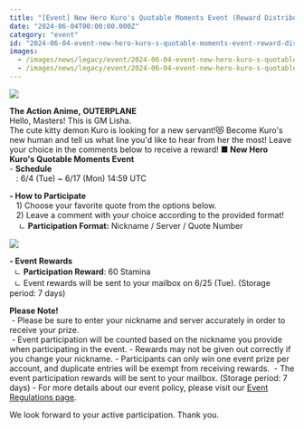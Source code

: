 ```yaml
---
title: "[Event] New Hero Kuro's Quotable Moments Event (Reward Distribution Completed)"
date: "2024-06-04T00:00:00.000Z"
category: "event"
id: "2024-06-04-event-new-hero-kuro-s-quotable-moments-event-reward-distribution-completed"
images:
  - /images/news/legacy/event/2024-06-04-event-new-hero-kuro-s-quotable-moments-event-reward-distribution-completed/33f77059793f45f184fd9dbd7773366f.webp
  - /images/news/legacy/event/2024-06-04-event-new-hero-kuro-s-quotable-moments-event-reward-distribution-completed/ad3cc00880394a388914b17a427bafab.webp
---
```


![](/images/news/legacy/event/2024-06-04-event-new-hero-kuro-s-quotable-moments-event-reward-distribution-completed/33f77059793f45f184fd9dbd7773366f.webp)  
  
**The Action Anime, OUTERPLANE**  
Hello, Masters! This is GM Lisha.  
The cute kitty demon Kuro is looking for a new servant!😻 Become Kuro's new human and tell us what line you'd like to hear from her the most! Leave your choice in the comments below to receive a reward! **■ New Hero Kuro's Quotable Moments Event**  
\- **Schedule**  
   : 6/4 (Tue) ~ 6/17 (Mon) 14:59 UTC  
  
**\- How to Participate**  
   1) Choose your favorite quote from the options below.  
   2) Leave a comment with your choice according to the provided format!  
    ㄴ **Participation Format:** Nickname / Server / Quote Number

![](/images/news/legacy/event/2024-06-04-event-new-hero-kuro-s-quotable-moments-event-reward-distribution-completed/ad3cc00880394a388914b17a427bafab.webp)  
  
**\- Event Rewards**  
  ㄴ **Participation Reward**: 60 Stamina  
  ㄴ Event rewards will be sent to your mailbox on 6/25 (Tue). (Storage period: 7 days)

  
**Please Note!**  
 - Please be sure to enter your nickname and server accurately in order to receive your prize.  
 - Event participation will be counted based on the nickname you provide when participating in the event. - Rewards may not be given out correctly if you change your nickname. - Participants can only win one event prize per account, and duplicate entries will be exempt from receiving rewards.  - The event participation rewards will be sent to your mailbox. (Storage period: 7 days) - For more details about our event policy, please visit our [Event Regulations page](https://common.game.onstove.com/terms/index?gameType=MOBILE&termsType=8&langCode=en).  
  
We look forward to your active participation. Thank you.
